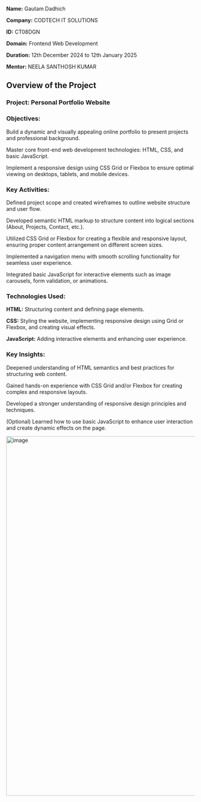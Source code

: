 **Name:** Gautam Dadhich

**Company:** CODTECH IT SOLUTIONS

**ID:** CT08DGN

**Domain:** Frontend Web Development

**Duration:** 12th December 2024 to 12th January 2025

**Mentor:** NEELA SANTHOSH KUMAR


## Overview of the Project

### Project: Personal Portfolio Website

### Objectives:
Build a dynamic and visually appealing online portfolio to present projects and professional background.

Master core front-end web development technologies: HTML, CSS, and basic JavaScript.

Implement a responsive design using CSS Grid or Flexbox to ensure optimal viewing on desktops, tablets, and mobile devices.


### Key Activities:
Defined project scope and created wireframes to outline website structure and user flow.

Developed semantic HTML markup to structure content into logical sections (About, Projects, Contact, etc.).

Utilized CSS Grid or Flexbox for creating a flexible and responsive layout, ensuring proper content arrangement on different screen sizes.

Implemented a navigation menu with smooth scrolling functionality for seamless user experience.

Integrated basic JavaScript for interactive elements such as image carousels, form validation, or animations.


### Technologies Used:
**HTML:** Structuring content and defining page elements.

**CSS:** Styling the website, implementing responsive design using Grid or Flexbox, and creating visual effects.

**JavaScript:** Adding interactive elements and enhancing user experience.


### Key Insights:
Deepened understanding of HTML semantics and best practices for structuring web content.

Gained hands-on experience with CSS Grid and/or Flexbox for creating complex and responsive layouts.

Developed a stronger understanding of responsive design principles and techniques.

(Optional) Learned how to use basic JavaScript to enhance user interaction and create dynamic effects on the page.


<img width="960" alt="image" src="https://github.com/user-attachments/assets/7013d1c7-a876-48c2-90eb-1f70d699bfab" />
